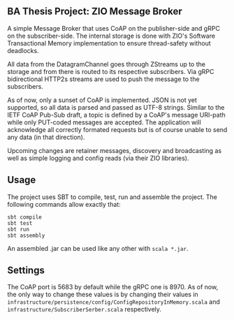 BA Thesis Project: ZIO Message Broker
---

A simple Message Broker that uses CoAP on the publisher-side and gRPC on the subscriber-side. The internal storage is done with ZIO's Software Transactional Memory implementation to ensure thread-safety without deadlocks.

All data from the DatagramChannel goes through ZStreams up to the storage and from there is routed to its respective subscribers. Via gRPC bidirectional HTTP2s streams are used to push the message to the subscribers.

As of now, only a sunset of CoAP is implemented. JSON is not yet supported, so all data is parsed and passed as UTF-8 strings. Similar to the IETF CoAP Pub-Sub draft, a topic is defined by a CoAP's message URI-path while only PUT-coded messages are accepted. The application will acknowledge all correctly formated requests but is of course unable to send any data (in that direction).

Upcoming changes are retainer messages, discovery and broadcasting as well as simple logging and config reads (via their ZIO libraries).

Usage
---

The project uses SBT to compile, test, run and assemble the project. The following commands allow exactly that:

```
sbt compile
sbt test
sbt run
sbt assembly
```

An assembled .jar can be used like any other with ``scala *.jar``. 

Settings
---

The CoAP port is 5683 by default while the gRPC one is 8970. As of now, the only way to change these values is by changing their values in ``infrastructure/persistence/config/ConfigRepositoryInMemory.scala`` and ``infrastructure/SubscriberSerber.scala`` respectively.
